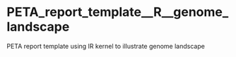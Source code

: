 # PETA_report_template__R__genome_landscape
PETA report template using IR kernel to illustrate genome landscape
